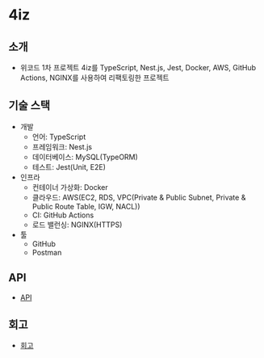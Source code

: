 # 4iz

## 소개

- 위코드 1차 프로젝트 4iz를 TypeScript, Nest.js, Jest, Docker, AWS, GitHub Actions, NGINX를 사용하여 리팩토링한 프로젝트

## 기술 스택

- 개발
  - 언어: TypeScript
  - 프레임워크: Nest.js
  - 데이터베이스: MySQL(TypeORM)
  - 테스트: Jest(Unit, E2E)
- 인프라
  - 컨테이너 가상화: Docker
  - 클라우드: AWS(EC2, RDS, VPC(Private & Public Subnet, Private & Public Route Table, IGW, NACL))
  - CI: GitHub Actions
  - 로드 밸런싱: NGINX(HTTPS)
- 툴
  - GitHub
  - Postman

## API

- <a href="https://documenter.getpostman.com/view/18098390/2s9XxyPssC" target="_blank">API</a>

## 회고

- <a href="https://whooa27.blogspot.com/2023/08/4iz.html" target="_blank">회고</a>
